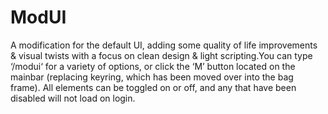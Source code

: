 # ModUI

A modification for the default UI, adding some quality of life improvements & visual twists with a focus on clean design & light scripting.You can type ‘/modui‘ for a variety of options, or click the ‘M’ button located on the mainbar (replacing keyring, which has been moved over into the bag frame). All elements can be toggled on or off, and any that have been disabled will not load on login.
